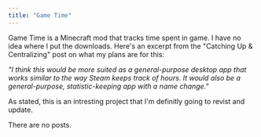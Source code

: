 ```yaml
---
title: "Game Time"
---
```


Game Time is a Minecraft mod that tracks time spent in game. I have no idea where I put the downloads. Here's an excerpt from the "Catching Up & Centralizing" post on what my plans are for this: 

*"I think this would be more suited as a general-purpose desktop app that works similar to the way Steam keeps track of hours. It would also be a general-purpose, statistic-keeping app with a name change."*

As stated, this is an intresting project that I'm definitly going to revist and update.

There are no posts.